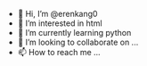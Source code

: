 - 👋 Hi, I’m @erenkang0
- 👀 I’m interested in html
- 🌱 I’m currently learning python
- 💞️ I’m looking to collaborate on ...
- 📫 How to reach me ...

<!---
erenkang0/erenkang0 is a ✨ special ✨ repository because its `README.md` (this file) appears on your GitHub profile.
You can click the Preview link to take a look at your changes.
--->
